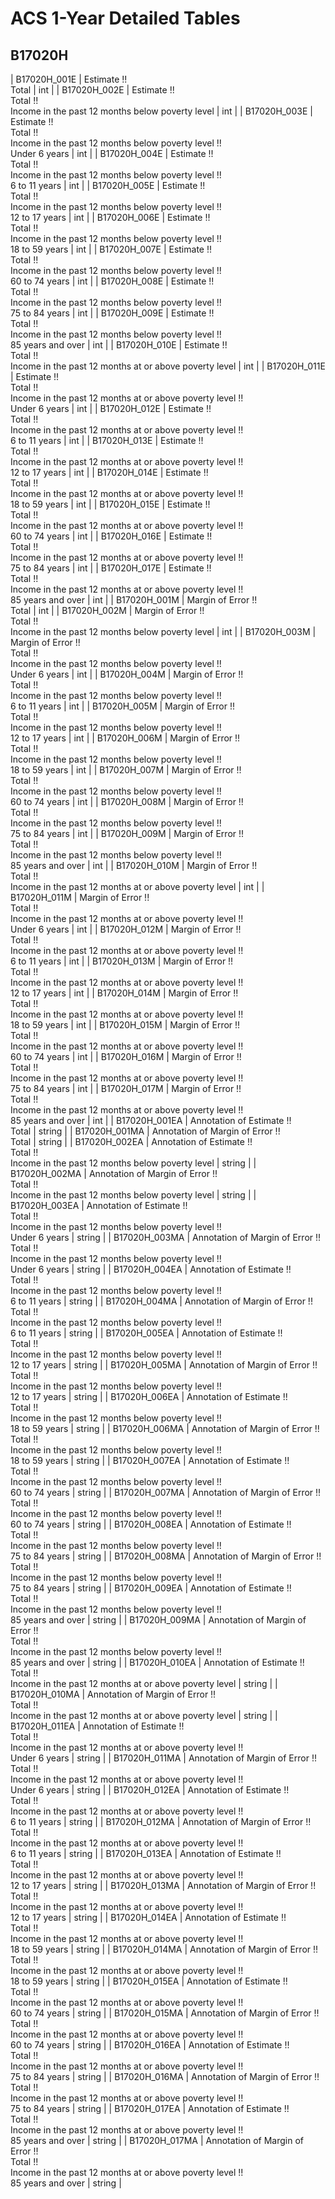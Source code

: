 # ACS 1-Year Detailed Tables

## B17020H

| B17020H_001E | Estimate !!<br>Total | int |
| B17020H_002E | Estimate !!<br>Total !!<br>Income in the past 12 months below poverty level | int |
| B17020H_003E | Estimate !!<br>Total !!<br>Income in the past 12 months below poverty level !!<br>Under 6 years | int |
| B17020H_004E | Estimate !!<br>Total !!<br>Income in the past 12 months below poverty level !!<br>6 to 11 years | int |
| B17020H_005E | Estimate !!<br>Total !!<br>Income in the past 12 months below poverty level !!<br>12 to 17 years | int |
| B17020H_006E | Estimate !!<br>Total !!<br>Income in the past 12 months below poverty level !!<br>18 to 59 years | int |
| B17020H_007E | Estimate !!<br>Total !!<br>Income in the past 12 months below poverty level !!<br>60 to 74 years | int |
| B17020H_008E | Estimate !!<br>Total !!<br>Income in the past 12 months below poverty level !!<br>75 to 84 years | int |
| B17020H_009E | Estimate !!<br>Total !!<br>Income in the past 12 months below poverty level !!<br>85 years and over | int |
| B17020H_010E | Estimate !!<br>Total !!<br>Income in the past 12 months at or above poverty level | int |
| B17020H_011E | Estimate !!<br>Total !!<br>Income in the past 12 months at or above poverty level !!<br>Under 6 years | int |
| B17020H_012E | Estimate !!<br>Total !!<br>Income in the past 12 months at or above poverty level !!<br>6 to 11 years | int |
| B17020H_013E | Estimate !!<br>Total !!<br>Income in the past 12 months at or above poverty level !!<br>12 to 17 years | int |
| B17020H_014E | Estimate !!<br>Total !!<br>Income in the past 12 months at or above poverty level !!<br>18 to 59 years | int |
| B17020H_015E | Estimate !!<br>Total !!<br>Income in the past 12 months at or above poverty level !!<br>60 to 74 years | int |
| B17020H_016E | Estimate !!<br>Total !!<br>Income in the past 12 months at or above poverty level !!<br>75 to 84 years | int |
| B17020H_017E | Estimate !!<br>Total !!<br>Income in the past 12 months at or above poverty level !!<br>85 years and over | int |
| B17020H_001M | Margin of Error !!<br>Total | int |
| B17020H_002M | Margin of Error !!<br>Total !!<br>Income in the past 12 months below poverty level | int |
| B17020H_003M | Margin of Error !!<br>Total !!<br>Income in the past 12 months below poverty level !!<br>Under 6 years | int |
| B17020H_004M | Margin of Error !!<br>Total !!<br>Income in the past 12 months below poverty level !!<br>6 to 11 years | int |
| B17020H_005M | Margin of Error !!<br>Total !!<br>Income in the past 12 months below poverty level !!<br>12 to 17 years | int |
| B17020H_006M | Margin of Error !!<br>Total !!<br>Income in the past 12 months below poverty level !!<br>18 to 59 years | int |
| B17020H_007M | Margin of Error !!<br>Total !!<br>Income in the past 12 months below poverty level !!<br>60 to 74 years | int |
| B17020H_008M | Margin of Error !!<br>Total !!<br>Income in the past 12 months below poverty level !!<br>75 to 84 years | int |
| B17020H_009M | Margin of Error !!<br>Total !!<br>Income in the past 12 months below poverty level !!<br>85 years and over | int |
| B17020H_010M | Margin of Error !!<br>Total !!<br>Income in the past 12 months at or above poverty level | int |
| B17020H_011M | Margin of Error !!<br>Total !!<br>Income in the past 12 months at or above poverty level !!<br>Under 6 years | int |
| B17020H_012M | Margin of Error !!<br>Total !!<br>Income in the past 12 months at or above poverty level !!<br>6 to 11 years | int |
| B17020H_013M | Margin of Error !!<br>Total !!<br>Income in the past 12 months at or above poverty level !!<br>12 to 17 years | int |
| B17020H_014M | Margin of Error !!<br>Total !!<br>Income in the past 12 months at or above poverty level !!<br>18 to 59 years | int |
| B17020H_015M | Margin of Error !!<br>Total !!<br>Income in the past 12 months at or above poverty level !!<br>60 to 74 years | int |
| B17020H_016M | Margin of Error !!<br>Total !!<br>Income in the past 12 months at or above poverty level !!<br>75 to 84 years | int |
| B17020H_017M | Margin of Error !!<br>Total !!<br>Income in the past 12 months at or above poverty level !!<br>85 years and over | int |
| B17020H_001EA | Annotation of Estimate !!<br>Total | string |
| B17020H_001MA | Annotation of Margin of Error !!<br>Total | string |
| B17020H_002EA | Annotation of Estimate !!<br>Total !!<br>Income in the past 12 months below poverty level | string |
| B17020H_002MA | Annotation of Margin of Error !!<br>Total !!<br>Income in the past 12 months below poverty level | string |
| B17020H_003EA | Annotation of Estimate !!<br>Total !!<br>Income in the past 12 months below poverty level !!<br>Under 6 years | string |
| B17020H_003MA | Annotation of Margin of Error !!<br>Total !!<br>Income in the past 12 months below poverty level !!<br>Under 6 years | string |
| B17020H_004EA | Annotation of Estimate !!<br>Total !!<br>Income in the past 12 months below poverty level !!<br>6 to 11 years | string |
| B17020H_004MA | Annotation of Margin of Error !!<br>Total !!<br>Income in the past 12 months below poverty level !!<br>6 to 11 years | string |
| B17020H_005EA | Annotation of Estimate !!<br>Total !!<br>Income in the past 12 months below poverty level !!<br>12 to 17 years | string |
| B17020H_005MA | Annotation of Margin of Error !!<br>Total !!<br>Income in the past 12 months below poverty level !!<br>12 to 17 years | string |
| B17020H_006EA | Annotation of Estimate !!<br>Total !!<br>Income in the past 12 months below poverty level !!<br>18 to 59 years | string |
| B17020H_006MA | Annotation of Margin of Error !!<br>Total !!<br>Income in the past 12 months below poverty level !!<br>18 to 59 years | string |
| B17020H_007EA | Annotation of Estimate !!<br>Total !!<br>Income in the past 12 months below poverty level !!<br>60 to 74 years | string |
| B17020H_007MA | Annotation of Margin of Error !!<br>Total !!<br>Income in the past 12 months below poverty level !!<br>60 to 74 years | string |
| B17020H_008EA | Annotation of Estimate !!<br>Total !!<br>Income in the past 12 months below poverty level !!<br>75 to 84 years | string |
| B17020H_008MA | Annotation of Margin of Error !!<br>Total !!<br>Income in the past 12 months below poverty level !!<br>75 to 84 years | string |
| B17020H_009EA | Annotation of Estimate !!<br>Total !!<br>Income in the past 12 months below poverty level !!<br>85 years and over | string |
| B17020H_009MA | Annotation of Margin of Error !!<br>Total !!<br>Income in the past 12 months below poverty level !!<br>85 years and over | string |
| B17020H_010EA | Annotation of Estimate !!<br>Total !!<br>Income in the past 12 months at or above poverty level | string |
| B17020H_010MA | Annotation of Margin of Error !!<br>Total !!<br>Income in the past 12 months at or above poverty level | string |
| B17020H_011EA | Annotation of Estimate !!<br>Total !!<br>Income in the past 12 months at or above poverty level !!<br>Under 6 years | string |
| B17020H_011MA | Annotation of Margin of Error !!<br>Total !!<br>Income in the past 12 months at or above poverty level !!<br>Under 6 years | string |
| B17020H_012EA | Annotation of Estimate !!<br>Total !!<br>Income in the past 12 months at or above poverty level !!<br>6 to 11 years | string |
| B17020H_012MA | Annotation of Margin of Error !!<br>Total !!<br>Income in the past 12 months at or above poverty level !!<br>6 to 11 years | string |
| B17020H_013EA | Annotation of Estimate !!<br>Total !!<br>Income in the past 12 months at or above poverty level !!<br>12 to 17 years | string |
| B17020H_013MA | Annotation of Margin of Error !!<br>Total !!<br>Income in the past 12 months at or above poverty level !!<br>12 to 17 years | string |
| B17020H_014EA | Annotation of Estimate !!<br>Total !!<br>Income in the past 12 months at or above poverty level !!<br>18 to 59 years | string |
| B17020H_014MA | Annotation of Margin of Error !!<br>Total !!<br>Income in the past 12 months at or above poverty level !!<br>18 to 59 years | string |
| B17020H_015EA | Annotation of Estimate !!<br>Total !!<br>Income in the past 12 months at or above poverty level !!<br>60 to 74 years | string |
| B17020H_015MA | Annotation of Margin of Error !!<br>Total !!<br>Income in the past 12 months at or above poverty level !!<br>60 to 74 years | string |
| B17020H_016EA | Annotation of Estimate !!<br>Total !!<br>Income in the past 12 months at or above poverty level !!<br>75 to 84 years | string |
| B17020H_016MA | Annotation of Margin of Error !!<br>Total !!<br>Income in the past 12 months at or above poverty level !!<br>75 to 84 years | string |
| B17020H_017EA | Annotation of Estimate !!<br>Total !!<br>Income in the past 12 months at or above poverty level !!<br>85 years and over | string |
| B17020H_017MA | Annotation of Margin of Error !!<br>Total !!<br>Income in the past 12 months at or above poverty level !!<br>85 years and over | string |

